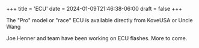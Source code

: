 +++
title = 'ECU'
date = 2024-01-09T21:46:38-06:00
draft = false
+++

The "Pro" model or "race" ECU is available directly from KoveUSA or Uncle Wang

Joe Henner and team have been working on ECU flashes. More to come.
